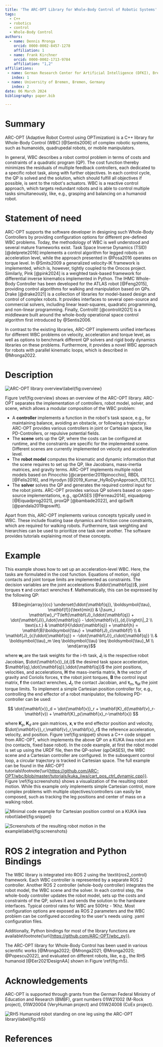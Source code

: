 ```yaml
---
title: 'The ARC-OPT Library for Whole-Body Control of Robotic Systems'
tags:
  - C++
  - robotics
  - control
  - Whole-Body Control
authors:
  - name: Dennis Mronga
    orcid: 0000-0002-8457-1278
    affiliation: 1
  - name: Frank Kirchner
    orcid: 0000-0002-1713-9784
    affiliation: "1,2"
affiliations:
 - name: German Research Center for Artificial Intelligence (DFKI), Bremen, Germany
   index: 1
 - name: University of Bremen, Bremen, Germany
   index: 2
date: 06 March 2024
bibliography: paper.bib

---
```


# Summary

ARC-OPT (Adaptive Robot Control using OPTimization) is a C++ library for Whole-Body Control (WBC) [@Sentis2006] of complex robotic systems, such as humanoids, quadrupedal robots, or mobile manipulators.  

In general, WBC describes a robot control problem in terms of costs and constraints of a quadratic program (QP). The cost function thereby minimizes the residuals of multiple feedback controllers, each dedicated to a specific robot task, along with further objectives. In each control cycle, the QP is solved and the solution, which should fulfill all objectives if possible, is sent to the robot's actuators. WBC is a reactive control approach, which targets redundant robots and is able to control multiple tasks simultaneously, like, e.g., grasping and balancing on a humanoid robot.

# Statement of need

ARC-OPT supports the software developer in designing such Whole-Body Controllers by providing configuration options for different pre-defined WBC problems. Today, the methodology of WBC is well understood and several mature frameworks exist. Task Space Inverse Dynamics (TSID) [@delprete2016] implements a control algorithm for legged robots on acceleration level, while the approach presented in @Posa2016 operates on torque level. In @Smits2009 a generalized velocity-IK framework is implemented, which is, however, tightly coupled to the Orocos project. Similarly, Pink [@pink2024] is a weighted task-based framework for differential inverse kinematics implemented in Python. The IHMC Whole-Body Controller has been developed for the ATLAS robot [@Feng2015], providing control algorithms for walking and manipulation based on QPs. Drake [@drake2021] is a collection of libraries for model-based design and control of complex robots. It provides interfaces to several open-source and commercial solvers, including linear least-squares, quadratic programming, and non-linear programming. Finally, ControlIt! [@controlit2021] is a middleware built around the whole-body operational space control algorithm first introduced by @Sentis2006. 

In contrast to the existing libraries, ARC-OPT implements unified interfaces for different WBC problems on velocity, acceleration and torque level, as well as options to benchmark different QP solvers and rigid body dynamics libraries on these problems. Furthermore, it provides a novel WBC approach for robots with parallel kinematic loops, which is described in @Mronga2022. 

# Description

![ARC-OPT library overview\label{fig:overview}](wbc_overview.png)

Figure \ref{fig:overview} shows an overview of the ARC-OPT library. ARC-OPT separates the implementation of controllers, robot model, solver, and scene, which allows a modular composition of the WBC problem:

* A **controller** implements a function in the robot's task space, e.g., for maintaining balance, avoiding an obstacle, or following a trajectory. ARC-OPT provides various controllers in joint or Cartesian space, like PD-Controllers, or repulsive potential fields.
* The **scene** sets up the QP, where the costs can be configured at runtime, and the constraints are specific for the implemented scene. Different scenes are currently implemented on velocity and acceleration level.
* The **robot model** computes the kinematic and dynamic information that the scene requires to set up the QP, like Jacobians, mass-inertia matrices, and gravity terms. ARC-OPT implements multiple robot models based on Pinocchio [@carpentier2019pinocchio], RBDL [@Felis2016], and Hyrodyn [@2019_Kumar_HyRoDynApproach_IDETC].
* The **solver** solves the QP and generates the required control input for the robot joints. ARC-OPT provides various QP solvers based on open-source implementations, e.g.,  qpOASES [@Ferreau2014], eiquadprog [@Eiquadprog2021], proxQP [@bambade2022], and qpSwift [@pandala2019qpswift].

Apart from this, ARC-OPT implements various concepts typically used in WBC. These include floating base dynamics and friction cone constraints, which are required for walking robots. Furthermore, task weighting and hierarchies can be used to prioritize one task over another. The software provides tutorials explaining most of these concepts.

# Example

This example shows how to set up an acceleration-level WBC. Here, the tasks are formulated in the cost function. Equations of motion, rigid contacts and joint torque limits are implemented as constraints. The decision variables are the joint accelerations $\ddot{\mathbf{q}}$, joint torques $\boldsymbol{\tau}$ and contact wrenches $\mathbf{f}$. Mathematically, this can be expressed by the following QP:

$$\begin{array}{cc}
\underset{\ddot{\mathbf{q}}, \boldsymbol{\tau}, \mathbf{f}}{\text{min}} & \|\sum_i \mathbf{w}_i^T\left(\mathbf{J}_i\ddot{\mathbf{q}} + \dot{\mathbf{J}}_i\dot{\mathbf{q}} - \dot{\mathbf{v}}_{d,i}\right)\|_2 \\
\text{s.t.} & \mathbf{H}\ddot{\mathbf{q}} + \mathbf{h} = \mathbf{B}\boldsymbol{\tau} + \mathbf{J}_c\mathbf{f}  \\
      & \mathbf{J}_{c}\ddot{\mathbf{q}} = -\dot{\mathbf{J}}_c\dot{\mathbf{q}} \\
       & \boldsymbol{\tau}_m \leq \boldsymbol{\tau} \leq \boldsymbol{\tau}_M \\
\end{array}$$

where $\mathbf{w}_i$ are the task weights for the i-th task, $\mathbf{J}_i$ is the respective robot Jacobian, $\dot{\mathbf{v}}_{d,i}$ the desired task space acceleration,  $\mathbf{q},\dot{\mathbf{q}},\ddot{\mathbf{q}}$ the joint positions, velocities, and accelerations, $\mathbf{H}$ the mass-inertia matrix, $\mathbf{h}$ the vector of gravity and Coriolis forces, $\boldsymbol{\tau}$ the robot joint torques, $\mathbf{B}$ the control input matrix, $\mathbf{f}$ the contact wrenches,  $\mathbf{J}_c$ the contact Jacobian,  and $\boldsymbol{\tau}_m,\boldsymbol{\tau}_M$ the joint torque limits. To implement a simple Cartesian position controller for, e.g., controlling the end effector of a robot manipulator, the following PD-controller can be used:

$$
\dot{\mathbf{v}}_d = \dot{\mathbf{v}}_r + \mathbf{K}_d(\mathbf{v}_r-\mathbf{v}) + \mathbf{K}_p(\mathbf{x}_r-\mathbf{x})
$$

where $\mathbf{K}_p,\mathbf{K}_d$ are gain matrices, $\mathbf{x},\mathbf{v}$ the end effector position and velocity, $\dot{\mathbf{v}}_r,\mathbf{v}_r,\mathbf{x}_r$ the reference acceleration, velocity, and position. Figure \ref{fig:snippet} shows a C++ code snippet from ARC-OPT, which implements the above QP on a KUKA iiwa robot arm (no contacts, fixed base robot). In the code example, at first the robot model is set up using the URDF file, then the QP-solver (qpOASES), the WBC scene and a Cartesian controller are configured. In the subsequent control loop, a circular trajectory is tracked in Cartesian space. The full example can be found in the ARC-OPT tutorials\footnote{\url{https://github.com/ARC-OPT/wbc/blob/master/tutorials/kuka_iiwa/cart_pos_ctrl_dynamic.cpp}}. Figure \ref{fig:screenshots} shows a visualization of the resulting robot motion. While this example only implements simple Cartesian control, more complex problems with multiple objectives/controllers can easily be composed, such as tracking the leg positions and center of mass on a walking robot.

![Minimal code example for Cartesian position control on a KUKA iiwa robot\label{fig:snippet}](snippet.png)

![Screenshots of the resulting robot motion in the example\label{fig:screenshots}](screenshots.png)

# ROS 2 integration and Python Bindings

The WBC library is integrated into ROS 2 using the \textit{ros2\_control} framework. Each WBC controller is represented by a separate ROS 2 controller. Another ROS 2 controller (whole-body controller) integrates the robot model, the WBC scene and the solver. In each control step, the whole-body controller updates the robot model, sets up the costs and constraints of the QP, solves it and sends the solution to the hardware interfaces. Typical control rates for WBC are 500Hz - 1Khz. Most configuration options are exposed as ROS 2 parameters and the WBC problem can be configured according to the user's needs using .yaml configuration files. 

Additionally, Python bindings for most of the library functions are available\footnote{\url{https://github.com/ARC-OPT/wbc_py}}. 

The ARC-OPT library for Whole-Body Control has been used in various scientific works [@Mronga2022; @Mronga2021; @Mronga2020; @Popescu2022], and evaluated on different robots, like, e.g., the RH5 humanoid [@Eer2021DesignAA] shown in Figure \ref{fig:rh5}.

# Acknowledgements

ARC-OPT is supported through grants from the German Federal Ministry of Education and Research (BMBF), grant numbers 01IW21002 (M-Rock project),  01IW20004 (VeryHuman project) and 01IW24008 (CoEx project).

![RH5 Humanoid robot standing on one leg using the ARC-OPT library\label{fig:rh5}](rh5_one_leg.png)

# References
